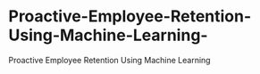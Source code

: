 # Proactive-Employee-Retention-Using-Machine-Learning-
Proactive Employee Retention Using Machine Learning 
